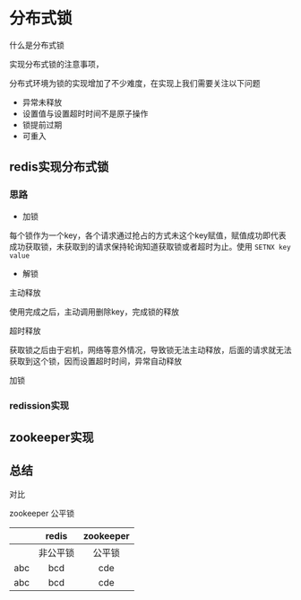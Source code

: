# 分布式锁



什么是分布式锁

实现分布式锁的注意事项，

分布式环境为锁的实现增加了不少难度，在实现上我们需要关注以下问题

- 异常未释放
- 设置值与设置超时时间不是原子操作
- 锁提前过期
- 可重入





## redis实现分布式锁

### 思路



- 加锁

每个锁作为一个key，各个请求通过抢占的方式未这个key赋值，赋值成功即代表成功获取锁，未获取到的请求保持轮询知道获取锁或者超时为止。使用 `SETNX key value` 

- 解锁

主动释放

使用完成之后，主动调用删除key，完成锁的释放

超时释放

获取锁之后由于宕机，网络等意外情况，导致锁无法主动释放，后面的请求就无法获取到这个锁，因而设置超时时间，异常自动释放



加锁



### redission实现





## zookeeper实现



## 总结

对比

zookeeper  公平锁





|      |  redis   | zookeeper |
| :--- | :------: | :-------: |
|      | 非公平锁 |  公平锁   |
| abc  |   bcd    |    cde    |
| abc  |   bcd    |    cde    |